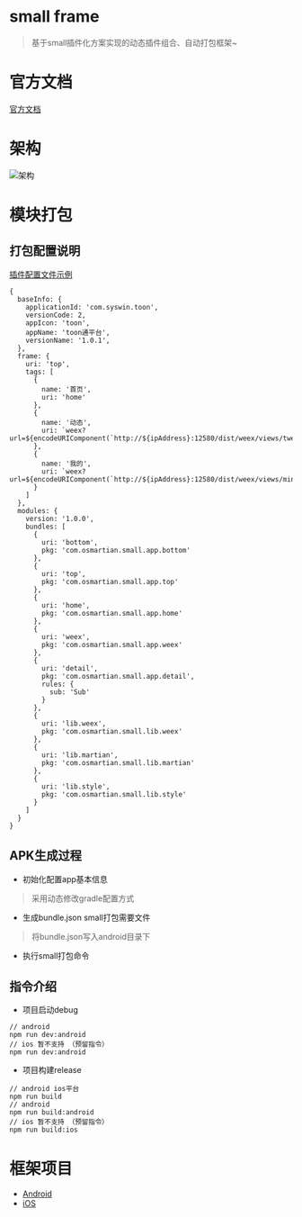 # small frame

> 基于small插件化方案实现的动态插件组合、自动打包框架~ 

# 官方文档

[官方文档](http://code.wequick.net/Small/cn/home)

# 架构

![架构](https://camo.githubusercontent.com/798b51f0fb90a0ece76381cb807e19fafe930bd6/687474703a2f2f636f64652e7765717569636b2e6e65742f6173736574732f696d616765732f736d616c6c2d6172636869746563747572652e706e67)

# 模块打包

## 打包配置说明 

[插件配置文件示例](/src/build/config.js)


```
{
  baseInfo: {
    applicationId: 'com.syswin.toon',
    versionCode: 2,
    appIcon: 'toon',
    appName: 'toon通平台',
    versionName: '1.0.1',
  },
  frame: {
    uri: 'top',
    tags: [
      {
        name: '首页',
        uri: 'home'
      },
      {
        name: '动态',
        uri: `weex?url=${encodeURIComponent(`http://${ipAddress}:12580/dist/weex/views/tweet/app.js`)}`
      },
      {
        name: '我的',
        uri: `weex?url=${encodeURIComponent(`http://${ipAddress}:12580/dist/weex/views/mine/app.js`)}`
      }
    ]
  },
  modules: {
    version: '1.0.0',
    bundles: [
      {
        uri: 'bottom',
        pkg: 'com.osmartian.small.app.bottom'
      },
      {
        uri: 'top',
        pkg: 'com.osmartian.small.app.top'
      },
      {
        uri: 'home',
        pkg: 'com.osmartian.small.app.home'
      },
      {
        uri: 'weex',
        pkg: 'com.osmartian.small.app.weex'
      },
      {
        uri: 'detail',
        pkg: 'com.osmartian.small.app.detail',
        rules: {
          sub: 'Sub'
        }
      },
      {
        uri: 'lib.weex',
        pkg: 'com.osmartian.small.lib.weex'
      },
      {
        uri: 'lib.martian',
        pkg: 'com.osmartian.small.lib.martian'
      },
      {
        uri: 'lib.style',
        pkg: 'com.osmartian.small.lib.style'
      }
    ]
  }
}
```

## APK生成过程

* 初始化配置app基本信息

> 采用动态修改gradle配置方式

* 生成bundle.json small打包需要文件

> 将bundle.json写入android目录下

* 执行small打包命令

## 指令介绍

* 项目启动debug

```
// android
npm run dev:android
// ios 暂不支持 （预留指令）
npm run dev:android
```

* 项目构建release

```
// android ios平台
npm run build
// android
npm run build:android
// ios 暂不支持 （预留指令）
npm run build:ios
```

# 框架项目

* [Android](/android)
* [iOS](/ios)